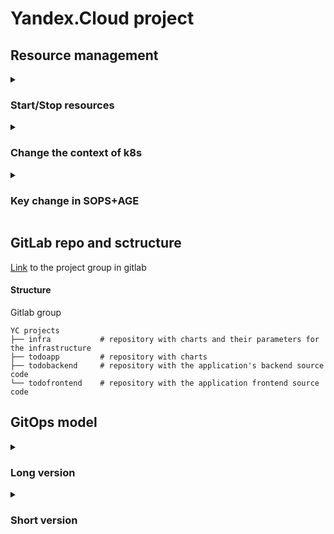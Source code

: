 # Yandex.Cloud project

## Resource management
<details>
  <summary><h3>Start/Stop resources</h3></summary>
  
#### To start resources
```
yc managed-kubernetes cluster start kube-infra
yc managed-kubernetes cluster start kube-prod
yc application-load-balancer load-balancer list 
yc managed-postgresql cluster start postgres-prod
# with the command above, you will get the id of the load balancers
# for each load balancer, run the following command
yc application-load-balancer load-balancer start %LOAD_BALANCERS_ID%
```
#### To stop resources
```
yc managed-kubernetes cluster stop kube-infra
yc managed-kubernetes cluster stop kube-prod
yc application-load-balancer load-balancer list 
# with the command above, you will get the id of the load balancers
# for each load balancer, run the following command
yc application-load-balancer load-balancer stop %LOAD_BALANCERS_ID%
yc managed-postgresql cluster stop postgres-prod
```
</details>
<details>
  <summary><h3>Change the context of k8s</h3></summary>

#### Examples of commands:
```
kubectl config get-contexts 
kubectl config set-contexts 
kubectl config use-context yc-kube-infra
```
</details>
<details>
  <summary><h3>Key change in SOPS+AGE</h3></summary>

#### Examples:
```
# for infra
export SOPS_AGE_KEY_FILE=$(pwd)/key_infra.txt
export SOPS_AGE_RECIPIENTS=%AGE_KEY%

# for todoapp
export SOPS_AGE_KEY_FILE=$(pwd)/key.txt
export SOPS_AGE_RECIPIENTS=%AGE_KEY%
```
</details>

## GitLab repo and sctructure
[Link](https://gitlab.com/yc-projects) to the project group in gitlab
#### Structure
Gitlab group
```
YC projects
├── infra           # repository with charts and their parameters for the infrastructure
├── todoapp         # repository with charts
├── todobackend     # repository with the application's backend source code
└── todofrontend    # repository with the application frontend source code
```

## GitOps model

<details>
  <summary><h3>Long version</h3></summary>

  #### Configuring the CLI profile for Yandex.Cloud
  ```
  yc init
  ```

  Let's create a security group that will be needed for both GitLab and Kubernetes.
  ```
  yc vpc security-group create --name yc-security-group --network-name default \
--rule 'direction=ingress,port=443,protocol=tcp,v4-cidrs=0.0.0.0/0' \
--rule 'direction=ingress,port=80,protocol=tcp,v4-cidrs=0.0.0.0/0' \
--rule 'direction=ingress,from-port=0,to-port=65535,protocol=any,predefined=self_security_group' \
--rule 'direction=ingress,from-port=0,to-port=65535,protocol=any,v4-cidrs=[10.96.0.0/16,10.112.0.0/16]' \
--rule 'direction=ingress,from-port=0,to-port=65535,protocol=tcp,v4-cidrs=[198.18.235.0/24,198.18.248.0/24]' \
--rule 'direction=egress,from-port=0,to-port=65535,protocol=any,v4-cidrs=0.0.0.0/0' \
--rule 'direction=ingress,protocol=icmp,v4-cidrs=[10.0.0.0/8,192.168.0.0/16,172.16.0.0/12]' 
  ```

  Save its ID in the environment variable  
  ```
  export SG_ID=$(yc vpc security-group get --name yc-security-group | head -1 | awk '{print $2}')
  ```

  GitLab is created from the web interface. Select the Managed Service for GitLab item. 
  As soon as the creation is completed, an email with access to GitLab will be sent to the email specified in the form. 
  Do not forget to turn off self-registration after the first login.

  #### Kubernetes Cluster
  To begin with, we will create a service account for the Kubernetes cluster
  ```
  # creating an account
  yc iam service-account create kube-infra
  ```
  ```
  # assign the editor role to the service account
  # the resources needed by the Kubernetes cluster will be created on his behalf
  yc resource-manager folder add-access-binding \
  --name=default \
  --service-account-name=kube-infra \
  --role=editor
  ```

  Creating a public zonal cluster in the ru-central1-b zone
  ```
  yc managed-kubernetes cluster create \
  --name=kube-infra \
  --public-ip \
  --network-name=default \
  --service-account-name=kube-infra \
  --node-service-account-name=kube-infra \
  --release-channel=rapid \
  --zone=ru-central1-b \
  --version 1.24
  --security-group-ids=${SG_ID} \
  --folder-name default
  ```

  Creating a working group from a single node
  ```
  yc managed-kubernetes node-group create \
 --name=group-1 \
 --cluster-name=kube-infra \
 --cores=2 \
 --memory=4G \
 --preemptible \
 --auto-scale=initial=1,min=1,max=2 \
 --network-interface=subnets=default-ru-central1-b,ipv4-address=nat,security-group-ids=${SG_ID} \
 --folder-name default \
 --metadata="ssh-keys=%USER_NAME%:%PUB_KEY%" # use your own
  ```

  Getting a cubconfig
  ```
  yc managed-kubernetes cluster get-credentials --name=kube-infra --external
  ```
  
  Check that there is access and the node has been created
  ```
  kubectl get nodes
  # Example of correct command output
  # NAME                        STATUS   ROLES    AGE   VERSION
  # cl1a9gl68r543b4673a6-ibef   Ready    <none>   1m    v1.21.5
  ```

  #### Yandex ALB Ingress Controller Deployment
  ALB Ingress Controller is served by special Ingress. They only support Service with the Node Port type and are configured using annotations. ingress.alb.yc.io/*
  The ALB controller will require a special service account, with which it will access the Yandex Cloud API and create the necessary resources for work.

  ```
  yc iam service-account create --name ingress-controller

  # The alb.editor role is needed to create load balancers
  yc resource-manager folder add-access-binding default \
  --service-account-name=ingress-controller \
  --role alb.editor

  # The vpc.publicAdmin role is needed to manage external addresses
  yc resource-manager folder add-access-binding default \
  --service-account-name=ingress-controller \
  --role vpc.publicAdmin

  # The certificate-manager.certificates.downloader role
  # needed to download certificates from Yandex Certificate Manager
  yc resource-manager folder add-access-binding default \
  --service-account-name=ingress-controller \
  --role certificate-manager.certificates.downloader

  # The compute role.viewer is needed to add nodes to the load balancer
  yc resource-manager folder add-access-binding default \
  --service-account-name=ingress-controller \
  --role compute.viewer
  ```

  To perform actions on behalf of the service account, we will need to create an authorization key
  ```
  yc iam key create --service-account-name ingress-controller --output sa-key.json
  ```

  After that, a file sa-key.jsonwill be created in the directory in which we executed this command — it will be required for further interaction.
  Don't forget to add the sa-key.json to a file .gitignore, since it contains sensitive data!
  ```
  echo sa-key.json >> .gitignore
  ```

  #### Install the ALB Ingress Controller in the cluster and the Helm batch manager.
  ```
  url -fsSL -o get_helm.sh https://raw.githubusercontent.com/helm/helm/main/scripts/get-helm-3
  chmod 700 get_helm.sh
  ./get_helm.sh
  helm completion bash | sudo tee /etc/bash_completion.d/helm
  ```

  Create a charts folder — inside it we will save all used Helm charts:
  ```
  mkdir charts
  ```

  Log in to Yandex helm registry
  ```
  export HELM_EXPERIMENTAL_OCI=1
  cat sa-key.json | helm registry login cr.yandex --username 'json_key' --password-stdin
  ```

  Download the Ingress Controller chart to the charts folder
  ```
  helm pull oci://cr.yandex/yc-marketplace/yandex-cloud/yc-alb-ingress/yc-alb-ingress-controller-chart \ 
  --version v0.1.17 \
  --untar \
  --untardir=charts
  ```

  The chart will be stored in the charts/yc-alb-ingress-controller-chart directory
  Installing the chart in the cluster
  ```
  export FOLDER_ID=$(yc config get folder-id)
  export CLUSTER_ID=$(yc managed-kubernetes cluster get kube-infra | head -n 1 | awk -F ': ' '{print $2}')

  helm install \
  --create-namespace \
  --namespace yc-alb-ingress \
  --set folderId=$FOLDER_ID \
  --set clusterId=$CLUSTER_ID \
  --set-file saKeySecretKey=sa-key.json \
  yc-alb-ingress-controller ./charts/yc-alb-ingress-controller-chart/
  ```

  Check that the resources have been created
  ```
  kubectl -n yc-alb-ingress get all
  ```
  
  Now let's start checking the Ingress Controller using the demo application
  #### Deploying the demo application
  Deployment and Service
  Describe Deployment and Service. Note that the service must be of the Node Port type.
  Saving the manifests to the file manifests/httpbin.yaml
  ```
  vim manifests/httpbin.yaml

  apiVersion: apps/v1
  kind: Deployment
  metadata:
    name: httpbin
    labels:
      app: httpbin
  spec:
    replicas: 1
    selector:
      matchLabels:
        app: httpbin
    template:
      metadata:
        labels:
          app: httpbin
      spec:
        containers:
          - name: httpbin
            image: kong/httpbin:latest
            ports:
              - name: http
                containerPort: 80
  ---
  apiVersion: v1
  kind: Service
  metadata:
    name: httpbin
  spec:
    type: NodePort
    selector:
      app: httpbin
    ports:
      - name: http
        port: 80
        targetPort: 80
        protocol: TCP
        nodePort: 30081
  ```

  Deploying the application in K8S
  ```
  # creating a namespace
  kubectl create namespace httpbin
  # apply manifests
  kubectl apply -n httpbin -f manifests/httpbin.yaml 
  ```

  #### Ingress
  Ingress will require a domain name to route requests within the cluster.
  To delegate the domain to the NS of the Yandex server inside the domain settings, change the NS records to ns1.yandexcloud.net, ns2.yandexcloud.net.
  In the domain settings, we will prescribe Yandex nameservers so that domain records can also be managed via Yandex Cloud:
  ns1.yandexcloud.net
  ns2.yandexcloud.net

  Create a public zone using the Yandex Cloud DNS service:
  ```
  yc dns zone create \
  --name yc-courses --zone <your domain with a dot at the end> \
  --public-visibility
  ```

  Creating a reserved IP address for the load balancer and storing its value in a variable:
  ```
  yc vpc address create --name=infra-alb \
  --labels reserved=true \
  --external-ipv4 zone=ru-central1-b

  export INFRA_ALB_ADDRESS=$(yc vpc address get infra-alb --format json | jq -r .external_ipv4_address.address)
  ```

  Create a wildcard A record that points to the IP of the load balancer:
  ```
  yc dns zone add-records --name yc-courses \
  --record "*.infra.$DOMAIN. 600 A $INFRA_ALB_ADDRESS"
  ```

  Now you can use any domains like <application>.infra.<domain>, and we will get to the load balancer we need for the cluster.
  Now we need to wait for the recording to appear. You can use the host or dig command to check:
  ```
  host test.infra.<domain>
  ```

  When the host command starts issuing the IP address of the load balancer, you can start deploying Ingress. Creating the manifests/ingress.yaml file:
  ```
  vim manifests/ingress.yaml
  apiVersion: networking.k8s.io/v1
  kind: Ingress
  metadata:
    name: httpbin
    annotations:
      ingress.alb.yc.io/subnets: <SUBNET_ID>
      ingress.alb.yc.io/external-ipv4-address: <LOAD_BALANCER_ID>
      ingress.alb.yc.io/group-name: infra-ingress
      ingress.alb.yc.io/security-groups: <SECURITY_GROUP_ID>
  spec:
    rules:
      - host: httpbin.infra.<domain>
        http:
          paths:
            - path: /
              pathType: Prefix
              backend:
                service:
                  name: httpbin
                  port:
                    number: 80  
  ```

  Pay attention to the annotations:
  ingress.alb.yc.io/group-name : infra-alb is responsible for the load balancer, ingresses with the same group will be served by the same load balancer
  ingress.alb.yc.io/subnets : <subnet_id> – the network that the load balancer will work with
  The <subnet_id> parameter can be obtained using the command:
  ```
  export SUBNET_ID=$(yc vpc subnet get default-ru-central1-b | head -1 | awk -F ': ' '{print $2}')
  echo $SUBNET_ID
  ```
  Insert the received ID into the manifest and publish the demo application:
  ```
  # applying the manifest
  kubectl -n httpbin apply -f manifests/ingress.yaml  
  ```

  The load balancer is created within 3-5 minutes. You can check with the command:
  ```
  yc application-load-balancer load-balancer list
  ```

  When the load balancer switches to the active status, open the page
  ```
  httpbin.infra.<domain>
  ```

  #### Connecting certificates
  There is a Yandex Certificate Manager service for this.
  Create a certificate for the domain name that was previously used for the httpbin application:
  ```
  yc certificate-manager certificate request \
  --name kube-infra \
  --domains "*.infra.<domain>" \
  --challenge dns 
  ```

  To automatically verify domain ownership, we will need to create a special CNAME record leading to the certificate-manager:
  ```
  yc dns zone add-records --name yc-courses --record \
  "_acme-challenge.infra.<DOMAIN>. 600 CNAME <CERT_ID>.cm.yandexcloud.net." 
  ```

  Waiting for the certificate to switch to the ISSUED status. The certificate can be issued for a long time ⏳
  
  Adding a TLS certificate to Ingress:
  ```
  vim manifests/ingress.yaml

  apiVersion: networking.k8s.io/v1
  kind: Ingress
  metadata:
    name: httpbin
    annotations:
      ingress.alb.yc.io/subnets: <SUBNET_ID>
      ingress.alb.yc.io/external-ipv4-address: <LOAD_BALANCER_IP>
      ingress.alb.yc.io/group-name: infra-ingress
      ingress.alb.yc.io/security-groups: <SECURITY_GROUP_ID>
  spec:
    tls:
      - hosts:
          - "httpbin.infra.<domain>"
        secretName: yc-certmgr-cert-id-<CERT_ID>
    rules:
      - host: httpbin.infra.<domain>
        http:
          paths:
            - path: /
              pathType: Prefix
              backend:
                service:
                  name: httpbin
                  port:
                    number: 80 
  ```

  Apply manifest:
  ```
  kubectl -n httpbin apply -f manifests/ingress.yaml
  # and check
  yc application-load-balancer load-balancer list
  ```

  Check that everything works. Open the link `https://httpbin.infra.<domain>`
  
  We will not use the httpbin demo application anymore. Then expand it by other means. 
  The certificate will still be required, and we will create deployment, servisand ingress again, so delete:
  ```
  kubectl delete -n httpbin -f manifests/ingress.yaml
  kubectl delete -n httpbin -f manifests/httpbin.yaml
  kubectl delete ns httpbin
  ```

  #### Deploying Gitlab Runner
  Creating a group of yc-courses projects in a managed GitLab and an empty infra project.\
  In the project, open Settings → CI/CD → Runners\
  In the tab on the left, copy the URL and token.\
  Download the GitLab Runner chart and install:
  ```
  export HELM_EXPERIMENTAL_OCI=1 && \
  helm pull oci://cr.yandex/yc-marketplace/yandex-cloud/gitlab-org/gitlab-runner/chart/gitlab-runner \
  --version 0.49.1-8 \
  --untar \
  --untardir=charts

  helm install gitlab-runner charts/gitlab-runner \
  --set gitlabUrl=<URL> \
  --set runnerRegistrationToken=<token> \
  --set rbac.create=true \
  --namespace gitlab \
  --create-namespace 
  ```

  After deploying Runner, we can refresh the page and see Runner in the list.\
  Create a file in the repository .gitlab-ci.yml with the following contents:
  ```
  stages:
  - echo
  
  echo job:
    stage: echo
    script:
      - echo "Hello world!"
  ```

  We accept the changes and send a push. Our first pipeline will appear in the CI/CD section of the repository.\
  Go inside the pipeline.\
  Click on the job.\
  We see our printed message.

  #### ArgoCD
  As the name suggests, the GitOps approach will require a repository.\
  For the repository, we define the following structure:
  ```
  infra
  - charts/
  - - here we will add charts
  - values/
  - - here we will add files with values for charts
  - .gitignore – ignored Git files
  ```
  Deploying ArgoCD in a cluster
  First of all, we will install ArgoCD inside the created cluster.
  To do this, download the chart locally:
  ```
  export HELM_EXPERIMENTAL_OCI=1 && \
  helm pull oci://cr.yandex/yc-marketplace/yandex-cloud/argo/chart/argo-cd \
  --version=4.5.3-1 \
  --untar \
  --untardir=charts
  ```

  Creating a separate values/argocd.yaml file. We will configure our ArgoCD in it. We will fill it with the contents later.
  ```
  mkdir values
  touch argocd.yaml
  ```
  Install the chart:
  ```
  helm install -n argocd \
    --create-namespace \
    argocd charts/argo-cd
  ```

  After that, ArgoCD will deploy inside the cluster.\
  To access the ArgoCD web interface, you need to perform a portforward to the desired service:
  ```
  kubectl port-forward svc/argocd-server -n argocd 8080:443 
  ```
  Next, open the address `http://localhost:8080` in your browser.\
  The user name is admin. The password can be obtained from the Secret created by ArgoCD during deployment:
  ``` 
  kubectl -n argocd get secret argocd-initial-admin-secret -o jsonpath="{.data.password}" | base64 -d; echo
  ```

  #### Linking ArgoCD with GitLab
  Setting up GitLab\
  The infra repository will store all the infrastructure components that you deploy via ArgoCD.\
  ArgoCD itself will need read access to this repository, so you need to create a token with access to the repository for argo-cd.\ 
  You need to grant the read_repository right and the Developer role.
  ```
  Gitlab
  	project Infra
  		Settings->Access Tokens
  Create token for Argo-CD
  Token name 		agro-cd
  Role:			Developer
  Scopes:			read_repositor
  ```

  Setting up ArgoCD\
  Add to the previously created file values/argocd.yaml the following content:
  ```
  vim values/argocd.yaml

  configs:
    repositories:
      infra:
        password: <AccessToken>
        project: default
        type: git
        url: https://<GitlabHost>/yc-courses/infra.git
        username: gitlab-ci-token
  ```
  AccessToken — token received in GitLab.\
  GitlabHost — the address of your GitLab instance.

  After that, we will apply the chart again:
  ```
  helm -n argocd upgrade --install \
      argocd \
      charts/argo-cd \
      -f values/argocd.yaml
  ```

  A new Secret named argocd-repo-infra should appear in the argocd namespace:
  ```
  kubectl -n argocd get secret argocd-repo-infra
  #NAME                TYPE     DATA   AGE
  #argocd-repo-infra   Opaque   5      15h
  ```
  You can verify this in the UI at `https://localhost:8080/settings/repos`.

  #### Secret Management
  To hide passwords from the Git repository, we will connect the Helm Secrets tool.
  It allows you to encrypt sensitive information using various methods and decrypt it when applied.
  Installing helm-secrets via the helm plugin:
  ```
  helm plugin install https://github.com/jkroepke/helm-secrets --version v3.15.0
  ```
  Installing dependencies:\
  Sops is a utility that can encrypt and decrypt configuration files\
  Age is an encryption utility that Sops already uses to work with configuration files\
  Now we will prepare the key with which the values files will be encrypted:
  ```
  age-keygen -o key.txt
  ```
  Be sure to add key.txt in .gitignore so that it doesn't end up in Git 
  `add key.txt and *.dec in .gitignore`\
  Specify the path to the encryption key for Sops:
  ```
  export SOPS_AGE_KEY_FILE=$(pwd)/key.txt
  export SOPS_AGE_RECIPIENTS=<the public key that the above command printed out>
  ```
  $(pwd) is specified here specifically. Use an absolute path, so encryption and decryption will work correctly.\
  Encrypt the values/argocd file.yaml:
  ```
  helm secrets enc values/argocd.yaml
  ```
  Now we can safely send the commit to GitLab.\
  To update the application, we will use the helm secrets command instead of helm.\
  For example, installing the ArgoCD chart:
  ```
  helm secrets -n argocd upgrade --install \
      argocd \
      charts/argo-cd \
      -f values/argocd.yaml
  ```
  Be sure to commit all changes and send them to GitLab so that the ArgoCD application can download the chart from the repository.

  #### Connecting Helm Secrets to ArgoCD
  Now we need to teach ArgoCD how to work with encrypted values files.\
  Inside the argocd container, install helm secrets.\ 
  Creating a Secret inside the cluster with the key key.txt , which was created earlier.\
  We throw the Secret inside the argocd container.\
  Creating a Secret:
  ```
  kubectl -n argocd create secret generic \
  helm-secrets-private-keys --from-file=key.txt
  ```

  Edit values/argocd.yaml.\
  To do this, use the helm secrets dec values/argocd.yaml command and create a decoded version .dec and making changes to it:
  ```
  helm secrets dec values/argocd.yaml
  vim values/argocd.yaml.dec
  
  configs:
    repositories:
      infra:
        password: <AccessToken>
        project: default
        type: git
        url: https://<GitlabHost>/yc-courses/infra.git
        username: gitlab-ci-token
  server:
      config:
          # Teaching helm to interact with schemas of values files
          # we are specifically interested in secrets
          helm.valuesFileSchemes: secrets+gpg-import, secrets+gpg-import-kubernetes, secrets+age-import, secrets+age-import-kubernetes, secrets, https
  
  # Copying the configuration from the documentation
  repoServer:
      env:
          - name: HELM_PLUGINS
            value: /custom-tools/helm-plugins/
          - name: HELM_SECRETS_HELM_PATH
            value: /usr/local/bin/helm
          - name: HELM_SECRETS_SOPS_PATH
            value: /custom-tools/sops
          - name: HELM_SECRETS_KUBECTL_PATH
            value: /custom-tools/kubectl
          - name: HELM_SECRETS_CURL_PATH
            value: /custom-tools/curl
          - name: HELM_SECRETS_VALUES_ALLOW_SYMLINKS
            value: "false"
          - name: HELM_SECRETS_VALUES_ALLOW_ABSOLUTE_PATH
            value: "false"
          - name: HELM_SECRETS_VALUES_ALLOW_PATH_TRAVERSAL
            value: "true"
      volumes:
          - name: custom-tools
            emptyDir: {}
          # Creating a volume from Secret with a key key.txt
          - name: helm-secrets-private-keys
            secret:
              secretName: helm-secrets-private-keys
      volumeMounts:
          - mountPath: /custom-tools
            name: custom-tools
          # Mounting volume with Secret with key key.txt
          - mountPath: /helm-secrets-private-keys/
            name: helm-secrets-private-keys
      initContainers:
          - name: download-tools
            image: alpine:latest
            command:
              - sh
              - -ec
            env:
              - name: HELM_SECRETS_VERSION
                value: 3.15.0
              - name: SOPS_VERSION
                value: 3.7.3
              - name: KUBECTL_VERSION
                value: 1.24.0
            args:
              - |
                mkdir -p /custom-tools/helm-plugins
                wget -qO- https://github.com/jkroepke/helm-secrets/releases/download/v${HELM_SECRETS_VERSION}/helm-secrets.tar.gz | tar -C /custom-tools/helm-plugins -xzf-;
  
                wget -qO /custom-tools/sops https://github.com/mozilla/sops/releases/download/v${SOPS_VERSION}/sops-v${SOPS_VERSION}.linux
                wget -qO /custom-tools/kubectl https://dl.k8s.io/release/v${KUBECTL_VERSION}/bin/linux/amd64/kubectl
                wget -qO /custom-tools/curl https://github.com/moparisthebest/static-curl/releases/latest/download/curl-amd64 \
  
                chmod +x /custom-tools/*
            volumeMounts:
              - mountPath: /custom-tools
                name: custom-tools 
  ```
  Do not forget to encrypt our file back:  
  ```
  helm secrets enc values/argocd.yaml
  helm secrets clean . # delete the .dec (unencrypted) version of the file
  ```
  To protect yourself from commits with unencrypted values, you can add the string *.dec to .gitignore. 

  Applying a chart with updated values:
  ```
  helm secrets -n argocd upgrade --install \
    argocd \
    charts/argo-cd \
    -f values/argocd.yaml
  ```

  Let's make sure everything works:
  ```
  kubectl -n argocd get all
  ```
  Let's check that ArgoCD is still opening.

  #### App of apps
  We can create applications in ArgoCD by adding new Application manifests. In order not to do it manually and adhere to the IaC approach, we will resort to using the App of Apps pattern. 
  Its essence is to create an application that creates other applications. First we need to create a Helm chart, in which we will describe the rest of the applications.\
  Create a directory for the chart and create a file inside this directory Chart.yaml with the following contents:
  ```
  mkdir charts/apps
  vim charts/apps/Chart.yaml

  apiVersion: v2
  name: applications
  description: Applications
  version: 0.1.0
  appVersion: "1.0"
  ```
  Next, create the file "values.yaml" with empty values:
  ```
  vim charts/apps/values.yaml
  
  spec:
    source:
      repoURL:
      targetRevision:
    destination:
      server:
  ```

  We have described the parameters that will be used inside the chart.\
  Creating the templates directory, where we will describe all applications:
  ```
  mkdir charts/apps/templates
  ```
  Let's describe the parameters for the chart in the values/apps.yaml file:
  ```
  spec:
    source:
      repoURL: https://<GitlabHost>/yc-courses/infra.git
      targetRevision: HEAD
    destination:
      server: https://kubernetes.default.svc
  ```
  Now let's create the Application itself. To do this, go to the file values/argocd.yaml let's add the application specification.
  But before that its values/argocd.yaml needs to be decoded:
  ```
  helm secrets dec values/argocd.yaml
  vim values/argocd.yaml.dec
  
  configs:
    repositories:
      infra:
        password: <AccessToken>
        project: default
        type: git
        url: https://<GitlabHost>/yc-courses/infra.git
        username: gitlab-ci-token
  
  server:
    config:
          helm.valuesFileSchemes: secrets+gpg-import, secrets+gpg-import-kubernetes, secrets+age-import, secrets+age-import-kubernetes, secrets, https
    additionalApplications:
      - name: apps
        namespace: argocd
        project: default
        source:
          # Specifying the path to values, note that it is relative
          helm:
            valueFiles:
              - ../../values/apps.yaml
          # The path to the chart
          path: charts/apps
          # Repository
          repoURL: https://<GitlabHost>/yc-courses/infra.git
        destination:
          # Install all applications in the same argocd namespace
          namespace: argocd
          server: https://kubernetes.default.svc
        syncPolicy:
          automated: { }
  
  repoServer:
      env:
          - name: HELM_PLUGINS
            value: /custom-tools/helm-plugins/
          # In case wrapper scripts are used, HELM_SECRETS_HELM_PATH needs to be the path of the real helm binary
          - name: HELM_SECRETS_HELM_PATH
            value: /usr/local/bin/helm
          - name: HELM_SECRETS_SOPS_PATH
            value: /custom-tools/sops
          - name: HELM_SECRETS_KUBECTL_PATH
            value: /custom-tools/kubectl
          - name: HELM_SECRETS_CURL_PATH
            value: /custom-tools/curl
          # https://github.com/jkroepke/helm-secrets/wiki/Security-in-shared-environments
          - name: HELM_SECRETS_VALUES_ALLOW_SYMLINKS
            value: "false"
          - name: HELM_SECRETS_VALUES_ALLOW_ABSOLUTE_PATH
            value: "false"
          - name: HELM_SECRETS_VALUES_ALLOW_PATH_TRAVERSAL
            value: "true"
      volumes:
          - name: custom-tools
            emptyDir: {}
          - name: helm-secrets-private-keys
            secret:
              secretName: helm-secrets-private-keys
      volumeMounts:
          - mountPath: /custom-tools
            name: custom-tools
          - mountPath: /helm-secrets-private-keys/
            name: helm-secrets-private-keys
      initContainers:
          - name: download-tools
            image: alpine:latest
            command:
              - sh
              - -ec
            env:
              - name: HELM_SECRETS_VERSION
                value: 3.15.0
              - name: SOPS_VERSION
                value: 3.7.3
              - name: KUBECTL_VERSION
                value: 1.24.0
            args:
              - |
                mkdir -p /custom-tools/helm-plugins
                wget -qO- https://github.com/jkroepke/helm-secrets/releases/download/v${HELM_SECRETS_VERSION}/helm-secrets.tar.gz | tar -C /custom-tools/helm-plugins -xzf-;
  
                wget -qO /custom-tools/sops https://github.com/mozilla/sops/releases/download/v${SOPS_VERSION}/sops-v${SOPS_VERSION}.linux
                wget -qO /custom-tools/kubectl https://dl.k8s.io/release/v${KUBECTL_VERSION}/bin/linux/amd64/kubectl
                wget -qO /custom-tools/curl https://github.com/moparisthebest/static-curl/releases/latest/download/curl-amd64 \
  
                chmod +x /custom-tools/*
            volumeMounts:
              - mountPath: /custom-tools
                name: custom-tools
  ```

  Do not forget to encrypt values/argocd.yaml
  ```
  helm secrets enc values/argocd.yaml
  helm secrets clean .
  ```
  Applying the chart again:
  ```
  helm secrets -n argocd upgrade --install \
      argocd \
      charts/argo-cd \
      -f values/argocd.yaml 
  ```
  Check in the ArgoCD interface that the application was created and moved to the synced status.

  Now the following actions are required for any new application:\
  -Add the application chart to the charts folder\
  -Add Namespace and Application to templates of the apps chart\
  -Add values file for deployment


  #### Deploying the ALB Ingress Controller via ArgoCD
  For the fastest possible setup, I recommend deleting the previous installation of Ingress Controller.\
  To do this, first delete all Ingress:
  ```
  kubectl delete ingresses --all --all-namespaces 
  ```
  The command will be executed for a long time, since the ALB load balancer, which was previously created by the Ingress controller itself, will be deleted. 
  Be sure to wait for this command to be executed before running the following.\
  Then we will delete the namespace with the controller:
  ```
  kubectl delete namespace yc-alb-ingress 
  ```

  Synchronize the current repository structure.
  ```
  infra/
  - charts/
  - - apps/
  - - - templates/
  - - - Chart.yaml
  - - - values.yaml
  - - argo-cd/
  - - - argocd chart's files
  - values/
  - - argo-cd.yaml
  - - apps.yaml
  - .gitignore 
  ```

  Let's transfer the Ingress Controller chart that we downloaded to the infra repository or just download it again:
  ```
  helm pull oci://cr.yandex/yc-marketplace/yandex-cloud/yc-alb-ingress/yc-alb-ingress-controller-chart \
  --version v0.1.17 \
  --untar \
  --untardir=charts
  ```

  Create a file values/alb.yaml with the values:
  ```
  vim values/alb.yaml
  
  folderId: <Folder_ID>
  clusterId: <Cluster_ID>
  saKeySecretKey: |
    here we insert the contents of the sa-key.json file
  ```

  Encrypt the file:
  ```
  helm secrets enc values/alb.yaml
  ```

  Now let's add an application with Ingress to our chart with all applications.\
  To do this, create a file charts/apps/templates/alb.yaml:
  ```
  vim charts/apps/templates/alb.yaml
  
  # Создаем неймспейс для контроллера
  apiVersion: v1
  kind: Namespace
  metadata:
    name: yc-alb-ingress
    annotations:
      # Using this parameter, we specify the order of creation
      argocd.argoproj.io/sync-wave: "-1" 
  ---
  apiVersion: argoproj.io/v1alpha1
  kind: Application
  metadata:
    name: yc-alb-ingress
    # Pay attention to the namespace – it should be argocd
    namespace: argocd
  spec:
    destination:
      # And here is the namespace, where the chart itself will be installed
      namespace: yc-alb-ingress
      server: {{ .Values.spec.destination.server }}
    project: default
    source:
      # Specifying the path to the chart
      path: charts/yc-alb-ingress-controller-chart
      repoURL: {{ .Values.spec.source.repoURL }}
      targetRevision: {{ .Values.spec.source.targetRevision }}
      # Note that we specify the path to the encrypted values in the new format
      # secrets+age-import://<key-volume-mount>/<key-name>.txt?<relative/path/to/the/encrypted/secrets.yaml>
      helm:
        valueFiles:
          - secrets+age-import:///helm-secrets-private-keys/key.txt?../../values/alb.yaml
    syncPolicy:
      automated: {}
  ```

  Now commit and send to GitLab
  ```
  git add .
  git commit -m "" # your own comment
  git push
  ```

  Enjoying automatic deployment from the Git repository.\
  Open the web interface and wait for automatic synchronization.\
  Synchronization can take time – argocd polls repositories every three minutes.\
  We can go inside the yc-alb-ingress application and see all the deployed components.\
  That's all! Ingress Controller is deployed in a few minutes.

  #### GitLab Runner
  Adding the chart to the repository
  ```
  helm repo add gitlab https://charts.gitlab.io
  helm pull gitlab/gitlab-runner --untar --untardir=charts --version=0.41.0
  ```

  Adding values/gitlab-runner.yaml:
  ```
  vim values/gitlab-runner.yaml

  gitlabUrl: <URL Gitlab>
  runnerRegistrationToken: <Registration_Token>
  rbac:
    create: true
  ```
  Encrypting the file:
  ```
  helm secrets enc values/gitlab-runner.yaml 
  ```

  Adding an application, creating a file charts/apps/templates/gitlab-runner.yaml:
  ```
  vim charts/apps/templates/gitlab-runner.yaml

  # Creating a namespace for gitlab-runner
  apiVersion: v1
  kind: Namespace
  metadata:
    name: gitlab-runner
    annotations:
      # Using this parameter, we specify the order of creation
      argocd.argoproj.io/sync-wave: "-1"
  ---
  apiVersion: argoproj.io/v1alpha1
  kind: Application
  metadata:
    name: gitlab-runner
    # Pay attention to the namespace – it should be argocd
    namespace: argocd
  spec:
    destination:
      # And here is the namespace, where the chart itself will be installed
      namespace: gitlab-runner
      server: {{ .Values.spec.destination.server }}
    project: default
    source:
      # Specifying the path to the chart
      path: charts/gitlab-runner
      repoURL: {{ .Values.spec.source.repoURL }}
      targetRevision: {{ .Values.spec.source.targetRevision }}
      # Specify the path to the file
      helm:
        valueFiles:
          - secrets+age-import:///helm-secrets-private-keys/key.txt?../../values/gitlab-runner.yaml
    syncPolicy:
      automated: {}
  ```

  Commit, send it to GitLab and wait for the apps application to sync and start creating a gitlab-runner application:
  ```
  helm secrets clean .
  git add .
  git commit -m "update alb"
  git push
  ```

  We go inside the application and make sure that all components are deployed.\ 
  Check that runner has appeared in GitLab.\
  Restarting the echo task.

  #### Httpbin
  The easiest way would be to create a Helm chart without parameters and from a single file.\
  Create a file charts/httpbin/templates/all.yaml, into which we copy the manifests, and make subnetId and certificateID parameters:
  ```
  mkdir charts/httpbin
  mkdir charts/httpbin/templates
  vim charts/httpbin/templates/all.yaml
  
  apiVersion: apps/v1
  kind: Deployment
  metadata:
    name: httpbin
    labels:
      app: httpbin
  spec:
    replicas: 1
    selector:
      matchLabels:
        app: httpbin
    template:
      metadata:
        labels:
          app: httpbin
      spec:
        containers:
          - name: httpbin
            image: kong/httpbin:latest
            ports:
              - name: http
                containerPort: 80
  ---
  apiVersion: v1
  kind: Service
  metadata:
    name: httpbin
  spec:
    type: NodePort
    selector:
      app: httpbin
    ports:
      - name: http
        port: 80
        targetPort: 80
        protocol: TCP
        nodePort: 30081
  ---
  apiVersion: networking.k8s.io/v1
  kind: Ingress
  metadata:
    name: httpbin
    annotations:
      ingress.alb.yc.io/subnets: {{ .Values.subnetId }}
      ingress.alb.yc.io/external-ipv4-address: <IP_ADDR>
      ingress.alb.yc.io/group-name: infra-ingress
      ingress.alb.yc.io/security-groups: <ID_OF_THE_SG_yc-secure-group>
  spec:
    tls:
      - hosts:
          - "httpbin.infra.<domain>"
        secretName: yc-certmgr-cert-id-{{ .Values.certificateId }}
    rules:
      - host: httpbin.infra.<domain>
        http:
          paths:
            - path: /
              pathType: Prefix
              backend:
                service:
                  name: httpbin
                  port:
                    number: 80
  ```
  Create a file charts/httpbin/Chart.yaml:
  ```
  vim charts/httpbin/Chart.yaml

  apiVersion: v2
  name: httpbin
  description: httpbin
  version: 0.1.0
  appVersion: "1.0"
  ```
  Create a file charts/httpbin/values.yaml:
  ```
  vim charts/httpbin/values.yaml

  subnetId:
  certificateId:
  ```
  Now write the chart values to the values/httpbin.yaml:
  ```
  vim values/httpbin.yaml

  subnetId: <SUBNET_ID>
  certificateId: <CERT_ID>
  ```
  Encrypt the file:
  ```
  helm secrets enc values/httpbin.yaml
  ```
  Adding a new application, creating a file charts/apps/templates/httpbin.yaml:
  ```
  vim charts/apps/templates/httpbin.yaml

  apiVersion: v1
  kind: Namespace
  metadata:
    name: httpbin
    annotations:
      argocd.argoproj.io/sync-wave: "-1"
  ---
  apiVersion: argoproj.io/v1alpha1
  kind: Application
  metadata:
    name: httpbin
    namespace: argocd
  spec:
    destination:
      namespace: httpbin
      server: {{ .Values.spec.destination.server }}
    project: default
    source:
      path: charts/httpbin
      repoURL: {{ .Values.spec.source.repoURL }}
      targetRevision: {{ .Values.spec.source.targetRevision }}
      helm:
        valueFiles:
          - secrets+age-import:///helm-secrets-private-keys/key.txt?../../values/httpbin.yaml
    syncPolicy:
      automated: {} 
  ```
  Commit and send to GitLab:
  ```
  git add .
  git commit -m "create httpbin"
  git push
  ```
  Opening ArgoCD
  Opening the application

  #### Ingress for ArgoCD
  Editing values/argocd.yaml:
  ```
  vim values/argocd.yaml

  server:
    # ... previous values
    
    # Changing the service type to NodePort
    service:
        nodePortHttp: 30082
        type: NodePort
    # Turn on ingress, prescribe the host, subnet, address and group
    ingress:
        annotations:
            ingress.alb.yc.io/subnets: <subnetId>
            ingress.alb.yc.io/external-ipv4-address: <IP_ADDR>
            ingress.alb.yc.io/group-name: infra-ingress
            ingress.alb.yc.io/security-groups: <ID_SG_yc-secure-group>
            # communication between the load balancer and argocd is also via https
            ingress.alb.yc.io/transport-security: tls
        enabled: true
        # specify that https is used
        https: true
        tls:
            - hosts:
                - argocd.infra.<domain>
              secretName: yc-certmgr-cert-id-<CERT_ID>
        hosts:
            - argocd.infra.<domain> 
  ```
  Applying the chart:
  ```
  helm secrets -n argocd upgrade --install \
      argocd \
      charts/argo-cd \
      -f values/argocd.yaml
  ```
  Check that ArgoCD has started opening via the link `https://argocd.infra.<domain>`.

  #### Deploying Crossplane with Yandex Cloud support
  Download Helm chart Crossplane:
  ```
  export HELM_EXPERIMENTAL_OCI=1
  helm pull oci://cr.yandex/yc-marketplace/crossplane/crossplane/crossplane --untar --untardir=charts --version=1.6.3-5
  ```
  Create a service account for a cosplay and give him the admin role so that he can create any infrastructure entities inside Yandex Cloud:
  ```
  yc iam service-account create --name crossplane
  yc resource-manager folder add-access-binding \
    --name=default \
    --service-account-name=crossplane \
    --role=admin
  ```
  Creating an authorization key for the service account. It needs to be thrown into values for the crossplane chart:
  ```
  yc iam key create --service-account-name crossplane --output sa-key.json
  ```
  Creating a file values/crossplane.yaml:
  ```
  vim values/crossplane.yaml

  providerJetYC:
      creds: |
          <contents of the sa-key.json file>
  provider:
    packages:
      - cr.yandex/crp0kch415f0lke009ft/crossplane/provider-jet-yc:v0.1.37 
  ```
  Encrypt values/crossplane.yaml:
  ```
  helm secrets enc values/crossplane.yaml
  ```

  Now add the Application for Crossplane and, similarly to the applications from the previous lesson, create the charts/apps/templates/crossplane.yaml file:
  ```
  vim charts/apps/templates/crossplane.yaml
  
  apiVersion: v1
  kind: Namespace
  metadata:
    name: crossplane
    annotations:
      argocd.argoproj.io/sync-wave: "-1"
  ---
  apiVersion: argoproj.io/v1alpha1
  kind: Application
  metadata:
    name: crossplane
    namespace: argocd
  spec:
    destination:
      namespace: crossplane
      server: {{ .Values.spec.destination.server }}
    project: default
    source:
      # path to the chart
      path: charts/crossplane
      repoURL: {{ .Values.spec.source.repoURL }}
      targetRevision: {{ .Values.spec.source.targetRevision }}
      helm:
        # put the path to the values file
        valueFiles:
          - secrets+age-import:///helm-secrets-private-keys/key.txt?../../values/crossplane.yaml
    syncPolicy:
      automated: {}

  # at this stage, I had to add the next block, since the crossplane was not created

  ```

  Commit and send to GitLab.\
  Check that a new application has appeared in ArgoCD.

  Pay attention to the Crossplane — OutOfSync status. If we go inside, we will see that the role of the crossplane cluster is in the Out Of Sync state.

  The fact is that for Crossplane, the Yandex provider automatically adds rules by which the crossplane role is allowed to work with new types of resources that the Yandex provider has created.
  Just for such cases, ArgoCD has the ability to ignore the difference between the desired and real fields. We will use it.\
  To do this, we will add the following to our application manifest:
  ```
  vim charts/apps/templates/crossplane.yaml

  # add the next block after "syncPolicy"
    ignoreDifferences:
      - kind: ClusterRole # in which entities to ignore
        group: rbac.authorization.k8s.io # from which group of entities
        name: crossplane # name of a specific entity
        jsonPointers:
          - /rules # the path to the ignored field
  ```
  Commit and send to GitLab.\
  After that, we launch the update for apps and crossplane.\
  Now the status of the Crossplane application has changed to Synced.

  Importing already created resources into the Crossplane.\
  We need to create an application for the infrastructure in which we will save the manifests and apply them via ArgoCD.\
  To do this, we create a new chart for the general infrastructure and call it infra-yc:
  ```
  mkdir charts/infra-yc
  ```
  Creating a file charts/infra-yc/Chart.yaml:
  ```
  vim charts/infra-yc/Chart.yaml
  
  apiVersion: v2
  name: infra-yc
  description: infra-yc
  version: 0.1.0
  appVersion: "1.0"
  ```
  Creating the file charts/infra-yc/values.yaml. We leave it empty, since we have nothing to parameterize in the chart yet.
  ```
  touch charts/infra-yc/values.yaml
  ```
  Create a directory "charts/infra-yc/templates", and in it "import.yaml".
  To import the created entity into Crossplane, we will put a special annotation "crossplane.io/external-name ". 
  It points to the ID of the desired resource.
  ```
  mkdir charts/infra-yc/templates
  vim charts/infra-yc/templates/import.yaml
  
  # First of all, we import the catalog
  apiVersion: resourcemanager.yandex-cloud.jet.crossplane.io/v1alpha1
  kind: Folder
  metadata:
    name: default
    annotations:
      crossplane.io/external-name: "<FOLDER_ID from yc config list>"
  spec:
    # this parameter is for security
    # to avoid deleting a directory when deleting a resource from kubernetes
    deletionPolicy: Orphan
    forProvider:
      # default – the default directory name
      # if your directory is called differently, specify this other name
      name: default
  ---
  # The next step is to import the network
  kind: Network
  apiVersion: vpc.yandex-cloud.jet.crossplane.io/v1alpha1
  metadata:
    name: default
    annotations:
      crossplane.io/external-name: "<NETWORK_ID from yc vpc network list>"
  spec:
    deletionPolicy: Orphan
    forProvider:
      name: default
      # please note that the directory id does not need to be specified anymore
      # it is enough to use a reference to another crossplane entity
      folderIdRef:
        name: default
  ---
  # Importing the subnet default-ru-central1-b
  kind: Subnet
  apiVersion: vpc.yandex-cloud.jet.crossplane.io/v1alpha1
  metadata:
    name: default-ru-central1-b
    annotations:
      crossplane.io/external-name: "<SUBNET_ID from yc vpc subnet get default-ru-central1-b>"
  spec:
    forProvider:
      networkIdRef:
        name: default
      folderIdRef:
        name: default
      v4CidrBlocks:
        - 10.129.0.0/24  # take from command yc vpc subnet get default-ru-central1-b
  ```

  To add our chart to ArgoCD, create a file charts/apps/templates/infra-yc.yaml with a description of the application:
  ```
  vim charts/apps/templates/infra-yc.yaml

  # Creating a namespace for the infrastructure
  apiVersion: v1
  kind: Namespace
  metadata:
    name: infrastructure
    annotations:
      argocd.argoproj.io/sync-wave: "-1"
  ---
  apiVersion: argoproj.io/v1alpha1
  kind: Application
  metadata:
    name: infra-yc
    namespace: argocd
  spec:
    destination:
      # namespace, where the chart itself will be installed
      namespace: infrastructure
      server: {{ .Values.spec.destination.server }}
    project: default
    source:
      path: charts/infra-yc
      repoURL: {{ .Values.spec.source.repoURL }}
      targetRevision: {{ .Values.spec.source.targetRevision }}
    syncPolicy:
      automated: {}
  ```
  Commit and send to GitLab.
  ```
  git add .
  git commit -m "create infra-yc"
  git push
  ```
  When the app appears in ArgoCD, wait for the Healthy and Synced statuses.

  #### Creating a new security group via Crossplane
  Create a new file charts/infra-yc/templates/security-groups.yaml
  ```
  vim charts/infra-yc/templates/security-groups.yaml
  
  kind: SecurityGroup
  apiVersion: vpc.yandex-cloud.jet.crossplane.io/v1alpha1
  metadata:
    name: prod-security-group
  spec:
    forProvider:
      name: prod
      folderIdRef:
        name: default
      networkIdRef:
        name: default
      ingress:
        - description: rule-https
          protocol: tcp
          port: 443
          v4CidrBlocks:
            - 0.0.0.0/0
        - description: rule-internal-traffic
          protocol: any
          fromPort: 0
          toPort: 65535
          predefinedTarget: self_security_group
        - description: rule-internal-k8s-pods-services
          protocol: any
          fromPort: 0
          toPort: 65535
          v4CidrBlocks:
            - 10.97.0.0/16  # new range for future cluster pod addresses
            - 10.113.0.0/16  # new range for future cluster service addresses
        - description: rule-yc-balancing
          protocol: tcp
          fromPort: 0
          toPort: 65535
          v4CidrBlocks:
            - 198.18.235.0/24
            - 198.18.248.0/24
        - description: rule-icmp-internal
          protocol: icmp
          v4CidrBlocks:
            - 10.0.0.0/8
            - 192.168.0.0/16
            - 172.16.0.0/12
      egress:
        - description: rule-egress-all
          protocol: any
          fromPort: 0
          toPort: 65535
          v4CidrBlocks:
            - 0.0.0.0/0
  ```

  Commit and send to GitLab
  ```
  git add .
  git commit -m "create security group"
  git push
  ```
  Synchronizing the apps application in the argocd interface.\
  Check that the Security Group has moved to the Synced and Healthy statuses.\
  Check that everything was created correctly through the yc command:
  ```
  yc vpc security-group get prod 
  ```

  #### Creating a new cluster for applications
  To create a new cluster, we will need:\
  ServiceAccount with the editor role — so that the cluster can manage nodes\
  Cluster — the cluster itself\
  NodeGroup — node working group\
  We will immediately prepare a chart with a typical cluster installation. To do this, create the charts/k8s-cluster folder:
  ```
  mkdir charts/k8s-cluster
  ```
  Creating a file charts/k8s-cluster/Chart.yaml:
  ```
  vim charts/k8s-cluster/Chart.yaml
  
  apiVersion: v2
  name: k8s-cluster
  description: k8s-cluster in yc cloud
  version: 0.1.0
  appVersion: "1.0"
  ```
  We need templates. To begin with, let's create a folder charts/k8s-cluster/templates and the first file charts/k8s-cluster/templates/_helpers.tpl.
  In it, we will define the name of the cluster in order to reuse it in the future:
  ```
  mkdir charts/k8s-cluster/templates
  vim charts/k8s-cluster/templates/_helpers.tpl
  
  {{/*
  clusterFullName for service accounts/cluster/nodegroup
  */}}
  {{- define "clusterFullName" -}}
  kube-{{ required "clusterName must be specified" .Values.clusterName }}
  {{- end -}}
  ```
  That is, with clusterName: prod, the clusterFullName value will be kube-prod\
  Creating the charts/k8s-cluster/templates/service-account.yaml with service account and role assignment:
  ```
  vim charts/k8s-cluster/templates/service-account.yaml
  
  apiVersion: iam.yandex-cloud.jet.crossplane.io/v1alpha1
  kind: ServiceAccount
  metadata:
    name: {{ include "clusterFullName" . }}
  spec:
    forProvider:
      name: {{ include "clusterFullName" . }}
      folderIdRef:
        name: default
  ---
  apiVersion: iam.yandex-cloud.jet.crossplane.io/v1alpha1
  kind: FolderIAMMember
  metadata:
    name: {{ include "clusterFullName" . }}-editor
  spec:
    forProvider:
      role: editor
      serviceAccountRef:
        name: {{ include "clusterFullName" . }}
      folderIdRef:
        name: default
  ```
  Creating the charts/k8s-cluster/templates/cluster.yaml with a description of the cluster itself:
  ```
  vim charts/k8s-cluster/templates/cluster.yaml
  
  apiVersion: kubernetes.yandex-cloud.jet.crossplane.io/v1alpha1
  kind: Cluster
  metadata:
    name: {{ include "clusterFullName" . }}
  spec:
    forProvider:
      name: {{ include "clusterFullName" . }}
      master:
        - zonal:
            - zone: {{ .Values.clusterZone }}
          publicIp: true
          version: "{{ .Values.clusterVersion }}"
          securityGroupIdsRefs:
            - name: {{ .Values.securityGroup }}
      nodeServiceAccountIdRef:
        name: {{ include "clusterFullName" . }}
      networkIdRef:
        name: default
      serviceAccountIdRef:
        name: {{ include "clusterFullName" . }}
      folderIdRef:
        name: default
      releaseChannel: RAPID
      clusterIpv4Range: {{ .Values.clusterIpv4Range }}
      serviceIpv4Range: {{ .Values.serviceIpv4Range }}
  ```
  Describe a group of working nodes in the charts/k8s-cluster/templates/node-group.yaml:
  ```
  vim charts/k8s-cluster/templates/node-group.yaml
  
  apiVersion: kubernetes.yandex-cloud.jet.crossplane.io/v1alpha1
  kind: NodeGroup
  metadata:
    name: {{ include "clusterFullName" . }}-nodegroup-1
  spec:
    forProvider:
      clusterIdRef:
        name: {{ include "clusterFullName" . }}
      name: {{ include "clusterFullName" . }}-nodegroup-1
      version: "{{ .Values.clusterVersion }}"
      instanceTemplate:
        - platformId: "standard-v2"
          networkInterface:
            - securityGroupIdsRefs:
                - name: {{ .Values.securityGroup }}
              nat: true
              subnetIdsRefs:
                - name: {{ .Values.nodeSubnet }}
          resources:
            - memory: {{ .Values.nodeMem }}
              cores: {{ .Values.nodeCores }}
          bootDisk:
            - type: "network-hdd"
              size: {{ .Values.nodeDiskSize }}
          schedulingPolicy:
            - preemptible: true
      scalePolicy:
        - fixedScale:
            - size: {{ .Values.nodeCount }}
      allocationPolicy:
        - location:
            - zone: {{ .Values.clusterZone }}
      maintenancePolicy:
        - autoUpgrade: true
          autoRepair: true
          maintenanceWindow:
            - startTime: "23:00"
              duration: "3h"
              day: "saturday"
  ```
  A detailed list of parameters can be found using kubectl explain, for example kubectl explain cluster.spec

  Describe charts/k8s-cluster/values.yaml with default values:
  ```
  vim charts/k8s-cluster/values.yaml
  
  clusterName:
  clusterVersion: "1.24"
  clusterZone: "ru-central1-b"
  clusterIpv4Range:
  serviceIpv4Range:
  nodeCount: 1
  nodeDiskSize: 64
  nodeMem: 2
  nodeCores: 2
  securityGroup:
  nodeSubnet:
  ```
  We're done with that.\
  Let's create our future production cluster.

  #### Application for ArgoCD
  values-a file with cluster settings
  Creating the values/cluster-prod.yaml:
  ```
  vim values/cluster-prod.yaml
  
  clusterName: "prod"
  clusterVersion: "1.24"
  clusterZone: "ru-central1-b"
  # do not forget that these address ranges must be specified
  # in the Security Group prod created earlier
  clusterIpv4Range: "10.113.0.0/16"  
  serviceIpv4Range: "10.97.0.0/16"
  nodeCount: 1
  nodeDiskSize: 64
  nodeMem: 2
  nodeCores: 2
  securityGroup: prod-security-group
  nodeSubnet: default-ru-central1-b
  ```
  Creating a file with the charts/apps/templates/cluster-prod.yaml:
  ```
  vim charts/apps/templates/cluster-prod.yaml

  apiVersion: argoproj.io/v1alpha1
  kind: Application
  metadata:
    name: cluster-prod
    namespace: argocd
  spec:
    destination:
      namespace: infrastructure
      server: {{ .Values.spec.destination.server }}
    project: default
    source:
      path: charts/k8s-cluster
      repoURL: {{ .Values.spec.source.repoURL }}
      targetRevision: {{ .Values.spec.source.targetRevision }}
      helm:
        valueFiles:
          - ../../values/cluster-prod.yaml
    syncPolicy:
      automated: {}
  ```
  Commit and send everything to GitLab 
  ```
  git add .
  git commit -m "create prod cluster"
  git push
  ```
  Now we are waiting for the cluster to be created.

  Check that the cluster is in the interface and wait for its transition to the Running and Healthy status.\
  Check if a group of working nodes has been created.
  
  Connect our cluster to ArgoCD.\
  To do this, use the yc and argocd commands:
  ```
  # downloading the config for the new cluster
  yc managed-kubernetes cluster get-credentials --name=kube-prod --external
  argocd login <argocd address>:443 # next, enter the admin login and its password
  # adding a cluster to argocd
  argocd cluster add yc-kube-prod
  ```
  The last command will print the address of the new k8s cluster

  #### Creating an App of Apps for a new cluster
  Similarly to a cluster with infrastructure, we will prepare a separate chart, which will list applications for the production cluster.\
  Creating a folder with the chart and the chart itself:
  ```
  mkdir charts/apps-prod
  vim charts/apps-prod/Chart.yaml
  
  apiVersion: v2
  name: applications-prod
  description: Applications for prod cluster
  version: 0.1.0
  appVersion: "1.0"
  ```
  Creating charts/applications-prod/values.yaml:
  ```
  vim charts/apps-prod/values.yaml
  
  spec:
    source:
      repoURL:
      targetRevision:
    destination:
      server:
  ```
  Adding the values file values/apps-prod.yaml:
  ```
  vim values/apps-prod.yaml
  
  spec:
    source:
      repoURL: <the path to the gitlab repository>
      targetRevision: HEAD
    destination:
      server: <address of the new cluster>
  ```
  Adding our application to the initial ArgoCD settings file in additional applications is similar to the apps application:
  ```
  helm secrets dec values/argocd.yaml
  vim values/argocd.yaml.dec
  
  server:
      ... # previous settings
      additionalApplications:
          - ... # previous apps app
          # apps-pro for a production cluster
          - name: apps-prod
            namespace: argocd
            project: default
            source:
              helm:
                # specifying the path to the parameters
                valueFiles:
                  - ../../values/apps-prod.yaml
              # do not forget to change the chart to apps-prod
              path: charts/apps-prod
              repoURL: https://yc-courses-komarovv.gitlab.yandexcloud.net/yc-courses/infra.git
            destination:
              namespace: argocd
              # please note that the application itself will be deployed in our infra-cluster, not production
              server: https://kubernetes.default.svc
            syncPolicy:
              automated: { }
  ```
  Commit and send to GitLab
  ```
  helm secrets enc values/argocd.yaml
  git add .
  git commit -m "apps for prod"
  git push
  ```
  Apply the ArgoCD chart manually:\
  Change the context of the kubectl utility - now we need an infra cluster
  ```
  helm secrets -n argocd upgrade --install \
      argocd \
      charts/argo-cd \
      -f values/argocd.yaml
  ```
  Go to the ArgoCD interface and make sure that the application has appeared.

  #### Adding Yandex LAB Controller to the new cluster
  We need a chart, values and application. 
  Creating values/alb-prod.yaml:
  ```
  vim values/alb-prod.yaml
  
  folderId: <FOLDER_ID>
  clusterId: <NEW_CLUSTER_ID>
  saKeySecretKey: |
      the key can be used the same as in alb.yaml
  ```
  Creating charts/apps-prod/templates/alb.yaml:
  ```
  mkdir charts/apps-prod/templates/
vim charts/apps-prod/templates/alb.yaml

  apiVersion: argoproj.io/v1alpha1
  kind: Application
  metadata:
    name: yc-alb-ingress-prod
    namespace: argocd
  spec:
    destination:
      namespace: yc-alb-ingress
      server: {{ .Values.spec.destination.server }}
    project: default
    source:
      # Specifying the path to the chart
      path: charts/yc-alb-ingress-controller-chart
      repoURL: {{ .Values.spec.source.repoURL }}
      targetRevision: {{ .Values.spec.source.targetRevision }}
      # secrets+age-import://<key-volume-mount>/<key-name>.txt?<relative/path/to/the/encrypted/secrets.yaml>
      helm:
        valueFiles:
          - secrets+age-import:///helm-secrets-private-keys/key.txt?../../values/alb-prod.yaml
    syncPolicy:
      automated: {}
      syncOptions:
        - CreateNamespace=true
  ```
  The chart itself is already there, so send a push and observe the deployment of the LAB Controller in the new cluster:
  ```
  git add .
  git commit -m "alb prod"
  git push
  ```

  #### Creating a managed PosgtreSQL cluster
  Create a Helm chart for creating a PostgreSQL cluster in the same way as we created a chart for a Kubernetes cluster.\
  Creating a directory for the chart and the chart itself charts/postgres/Chart.yaml:
  ```
  mkdir charts/postgres
  vim charts/postgres/Chart.yaml
  
  apiVersion: v2
  name: postgres-cluster
  description: postgresql yandex cloud cluster
  version: 0.1.0
  appVersion: "1.0"
  ```
  Create a folder with templates and a file charts/postgres/templates/_helpers.tpl with a template name for the cluster:
  ```
  mkdir charts/postgres/templates
  vim charts/postgres/templates/_helpers.tpl
  
  {{/*
  clusterFullName for service accounts/cluster/nodegroup
  */}}
  {{- define "postgresFullName" -}}
  postgres-{{ required "postgresName must be specified" .Values.postgresName }}
  {{- end -}}
  ```
  Creating a PostgreSQL charts/postgres/templates/cluster.yaml cluster template:
  ```
  vim charts/postgres/templates/cluster.yaml
  
  apiVersion: mdb.yandex-cloud.jet.crossplane.io/v1alpha1
  kind: PostgresqlCluster
  metadata:
    name: {{ include "postgresFullName" . }}
  spec:
    forProvider:
      # setting the cluster name
      name: {{ include "postgresFullName" . }}
      # setting the directory
      folderIdRef:
        name: default
      # setting the network
      networkIdRef:
        name: default
      securityGroupIdsRefs:
        - name: {{ .Values.securityGroup }}
      config:
        - resources:
              # specify the disk size
            - diskSize: {{ .Values.diskSize }}
              # specify the type of instance, they can be viewed using the command
              # yc postgres resource-preset list
              resourcePresetId: {{ .Values.resourcePresetId }}
              # setting the disk type
              diskTypeId: {{ .Values.diskTypeId }}
          # specifying the Posgtres version
          version: "{{ .Values.postgresVersion }}"
      database:
        # Creating a database
        - name: {{ .Values.dbName }}
          owner: {{ .Values.dbUser }}
      # Specifying the environment
      environment: PRODUCTION
      host:
        # setting the zone in which the cluster will be located
        - zone: {{ .Values.postgresZone }}
  
      user:
        # creating a user
        - name: {{ .Values.dbUser }}
          # specify the secret from which to take the password to create a user
          passwordSecretRef:
            key: password
            name: {{ include "postgresFullName" . }}-creds
            namespace: {{ .Values.infraNamespace }}
  ```
  Next, we will create the secret template charts/postgres/templates/secret.yaml in which the password will be stored:
  ```
  vim charts/postgres/templates/secret.yaml
  
  kind: Secret
  apiVersion: v1
  metadata:
    name: {{ include "postgresFullName" . }}-creds
    namespace: {{ .Values.infraNamespace }}
  stringData:
    password: {{ .Values.dbPassword }}
  ```
  Define values for the chart in charts/postgres/values.yaml:
  ```
  vim charts/postgres/values.yaml
  
  postgresName:
  postgresZone: "ru-central1-b"
  postgresVersion: "14"
  infraNamespace: "infrastructure"
  securityGroup:
  
  dbUser:
  dbPassword:
  dbName:
  
  diskSize: 10
  resourcePresetId: "b1.medium"
  diskTypeId: "network-hdd"
  ```
  The chart is ready, it remains to apply it. To do this, create values/postgres-prod.yaml:
  ```
  vim values/postgres-prod.yaml
  
  postgresName: prod
  securityGroup: prod-security-group
  
  dbUser: todolist_prod_user
  dbPassword: <PASS>
  dbName: todolist_prod
  ```
  Do not forget to encrypt it:
  ```
  helm secrets enc values/postgres-prod.yaml
  ```
  Creating an application in charts/apps/templates/postgres-prod.yaml:
  ```
  vim charts/apps/templates/postgres-prod.yaml
  
  apiVersion: argoproj.io/v1alpha1
  kind: Application
  metadata:
    name: postgres-prod
    namespace: argocd
  spec:
    destination:
      namespace: infrastructure
      server: {{ .Values.spec.destination.server }}
    project: default
    source:
      path: charts/postgres
      repoURL: {{ .Values.spec.source.repoURL }}
      targetRevision: {{ .Values.spec.source.targetRevision }}
      helm:
        valueFiles:
          - secrets+age-import:///helm-secrets-private-keys/key.txt?../../values/postgres-prod.yaml
    syncPolicy:
      automated: {}
  ```
  Ready! Commit and send to GitLab and wait for PostgreSQL deployment:
  ```
  git add .
  git commit -m "deploy postgressql"
  git push
  ```
  Check in the console.\
  Waiting for the transition to the Alive status.

  #### Deploying httpbin in a production cluster for debugging
  To do this, edit the chart and add parameters for Ingress in the charts/httpbin/templates/all.yaml file:
  ```
  vim charts/httpbin/templates/all.yaml

  #add
  ...
  apiVersion: networking.k8s.io/v1
  kind: Ingress
  metadata:
    name: httpbin-tls
    annotations:
      ingress.alb.yc.io/subnets: {{ .Values.subnetId }}
      ingress.alb.yc.io/external-ipv4-address: {{ .Values.ingressIp }}
      ingress.alb.yc.io/group-name: {{ .Values.ingressGroup }}
      ingress.alb.yc.io/security-groups: {{ .Values.securityGroup }}
  spec:
    tls:
      - hosts:
          - {{ .Values.ingressHost }}
        secretName: yc-certmgr-cert-id-{{ .Values.certificateId }}
    rules:
      - host: {{ .Values.ingressHost }}
        http:
          paths:
            - path: /
              pathType: Prefix
              backend:
                service:
                  name: httpbin
                  port:
                    number: 80
  ```
  And add these parameters to charts/httpbin/values.yaml:
  ```
  vim charts/httpbin/values.yaml
  
  subnetId:
  certificateId:
  ingressIp: 
  ingressGroup: 
  ingressHost:
  securityGroup:
  ```
  Creating a new IP address for the load balancer inside the production cluster:
  ```
  yc vpc address create --name=apps-alb \ 
  --labels reserved=true \
  --external-ipv4 zone=ru-central1-b
  ```

  Importing the yc-courses zone to charts/infra-yc/templates/import.yaml:
  ```
  vim charts/infra-yc/templates/import.yaml
  
  ... # previous lines
  ---
  kind: Zone
  apiVersion: dns.yandex-cloud.jet.crossplane.io/v1alpha1
  metadata:
    name: yc-courses
    annotations:
      crossplane.io/external-name: "<yc-courses zone id>"
  spec:
    deletionPolicy: Orphan
    forProvider:
      name: yc-courses
      zone: "<domain>."
      public: true
      folderIdRef:
        name: default
  ```
  Creating a DNS record in a new file charts/infra-yc/templates/dns.yaml:
  ```
  vim charts/infra-yc/templates/dns.yaml
  
  kind: Recordset
  apiVersion: dns.yandex-cloud.jet.crossplane.io/v1alpha1
  metadata:
    name: apps
  spec:
    deletionPolicy: Orphan  # don't forget to put down DeletionPolicy
    forProvider:
      data:
        - "<the apps-alb ip address obtained above>"
      name: "*.apps.<domain>."
      ttl: 600
      type: A
      zoneIdRef:
        name: yc-courses
  ```
  Creating a certificate:
  ```
  yc certificate-manager certificate request \
    --name kube-prod \
    --domains '*.apps.<domain>' \
    --challenge dns
  ```
  With the received certificate ID, we create another record:
  ```
  vim charts/infra-yc/templates/dns.yaml
  
  kind: Recordset
  apiVersion: dns.yandex-cloud.jet.crossplane.io/v1alpha1
  metadata:
    name: apps-cert-challenge
  spec:
    deletionPolicy: Orphan
    forProvider:
      data:
        - "<CERT_ID>.cm.yandexcloud.net."
      name: "_acme-challenge.apps.<domain>."
      ttl: 600
      type: CNAME
      zoneIdRef:
        name: yc-courses
  ```
  Commit and push to GitLab, synchronize the application with infra-yc.
  ```
  git add .
  git commit -m "create crt"
  git push
  ```
  Waiting for the certificate to switch to the ISSUED status. Issuing a certificate may take time.\
  Specify the received certificate ID and IP address in values/httpbin-prod.yaml:
  ```
  vim values/httpbin-prod.yaml
  
  subnetId: <SUBNET_ID>
  certificateId: <NEW_CERT_ID>
  ingressIp: <ip address for the production load balancer>
  ingressGroup: apps-ingress
  ingressHost: httpbin.apps.<domain>
  securityGroup: <SG_ID>
  ```
  Do not forget to edit the file values/http bin.yaml for httpbin in an infrastructure cluster!
  ```
  helm secrets dec values/httpbin.yaml 
  vim values/httpbin.yaml.dec

  subnetId: <SUBNET_ID>
  certificateId: <CERT_IR>
  ingressIp: <ip address for the infra load balancer>
  ingressGroup: infra-ingress
  ingressHost: httpbin.infra.<domain>
  securityGroup: <SG_ID>

  helm secrets enc values/httpbin.yaml
  ```
  Creating the application charts/apps-prod/templates/httpbin-prod.yaml:
  ```
vim charts/apps-prod/templates/httpbin-prod.yaml

  apiVersion: argoproj.io/v1alpha1
  kind: Application
  metadata:
    name: httpbin-prod
    namespace: argocd
  spec:
    destination:
      namespace: httpbin
      server: {{ .Values.spec.destination.server }}
    project: default
    source:
      path: charts/httpbin
      repoURL: {{ .Values.spec.source.repoURL }}
      targetRevision: {{ .Values.spec.source.targetRevision }}
      helm:
        valueFiles:
          - secrets+age-import:///helm-secrets-private-keys/key.txt?../../values/httpbin-prod.yaml
    syncPolicy:
      automated: {}
      syncOptions:
        - CreateNamespace=true
  ```
  Commit and push to GitLab, wait for synchronization with ArgoCD:
  ```
  git add .
  git commit -m "update httpbin conf"
  git push
  ```
  Checking the deployed application.

  #### Part CI. Build an image and send it to Registry.
  Copy the frontend part of the repository to a new project on your GitLab.\
  `https://github.com/yandex-cloud-examples/yc-courses-devops-course1/tree/master/todofrontend`
  Call it the same — todofrontend. To configure CI , you will need a file .gitlab-ci.yml in the root of the project. It is important to make a separate repository from the main infra for the application itself.
  ```
  build:
    stage: build
    script:
      - echo "It works!"
  ```
  Commit the file and send it to GitLab.\
  Let's check that the runner is configured correctly and everything works.\
  ##### If something went wrong and gitlab-runner doesn't work. Check and add group/s for runner:
  ```
  GitLab
  Admin Area -> Runners -> choose runner and edit -> add group/s
  ```

  Add the Kaniko image to the job so that we can immediately use its commands without additional installation steps:
  ```
  vim .gitlab-ci.yml

  build:
    stage: build
    image:
      name: gcr.io/kaniko-project/executor:debug
      entrypoint: [""]
  script:
      - echo "It works!"
  ```

  We will need a registry to store the images.
  Create it through the infra repository. Adding the charts/infra-yc/templates/containers.yaml file:
  ```
  # infra repo
  vim charts/infra-yc/templates/containers.yaml
  
  apiVersion: container.yandex-cloud.jet.crossplane.io/v1alpha1
  kind: Registry
  metadata:
    name: registry
  spec:
    forProvider:
      name: registry
      folderIdRef:
        name: default
  ```
  Now let's create two service accounts to interact with registry.\
  To do this, add the charts/infra-yc/templates/service_accounts.yaml file:
  ```
vim charts/infra-yc/templates/service_accounts.yaml

  # account for sending from the ci system
  apiVersion: iam.yandex-cloud.jet.crossplane.io/v1alpha1
  kind: ServiceAccount
  metadata:
    name: registry-pusher
  spec:
    deletionPolicy: Orphan
    forProvider:
      name: registry-pusher
      folderIdRef:
        name: default
  ---
  apiVersion: iam.yandex-cloud.jet.crossplane.io/v1alpha1
  kind: FolderIAMBinding
  metadata:
    name: registry-pusher
  spec:
    deletionPolicy: Orphan
    forProvider:
      serviceAccountsRef:
        - name: registry-pusher
      role: container-registry.images.pusher
      folderIdRef:
        name: default
  ---
  # to download images
  apiVersion: iam.yandex-cloud.jet.crossplane.io/v1alpha1
  kind: ServiceAccount
  metadata:
    name: registry-puller
  spec:
    deletionPolicy: Orphan
    forProvider:
      name: registry-puller
      folderIdRef:
        name: default
  ---
  apiVersion: iam.yandex-cloud.jet.crossplane.io/v1alpha1
  kind: FolderIAMBinding
  metadata:
    name: registry-puller
  spec:
    deletionPolicy: Orphan
    forProvider:
      serviceAccountsRef:
        - name: registry-puller
      role: container-registry.images.puller
      folderIdRef:
        name: default
  ```
  Commit and send to GitLab.

  Waiting for the creation of a service account.\
  We get the key for the service account. It will be required for authorization in registry during builds:
  ```
  yc iam key create --service-account-name registry-pusher --output sa-key-reg-push.json
  ```

  Let's go back to the CI Job description. Log in to the registry and build an image. \
  We need to figure out how to name and tag it. The variables already built into GitLab will help us:\
  CI_PROJECT_PATH for naming the image\
  CI_COMMIT_SHA for image tagging\
  To connect Kaniko to registry, add environment variables to CI/CD. Open the settings of the group in which we created the repository and set the following values:
  ```
  YC_CI_REGISTRY: cr.yandex
  YC_CI_REGISTRY_ID: the id of the created registry can be obtained via the command "yc container registry get registry"
  YC_CI_REGISTRY_USER: json_key
  YC_CI_REGISTRY_PASSWORD: the key obtained when executing the command "yc team key create" step above (all json)
  ```

  And now let's write our task of assembling the image:
  ```
  # todofrontend repo
  vim .gitlab-ci.yml
  
  build:
    stage: build
    image:
      name: gcr.io/kaniko-project/executor:debug
      entrypoint: [""]
    # only for the main branch – so that the developer branches are not rubbed by the deployment
    only:
      - master
      - main
    script:
      # creating a directory for the config
      - mkdir -p /kaniko/.docker
      # render the config from variables and put it in /kaniko/.docker/config.json
      - echo "{\"auths\":{\"${YC_CI_REGISTRY}\":{\"auth\":\"$(printf "%s:%s" "${YC_CI_REGISTRY_USER}" "${YC_CI_REGISTRY_PASSWORD}" | base64 | tr -d '\n')\"}}}" > /kaniko/.docker/config.json
      # Connecting kaniko
      - >-
        /kaniko/executor
        --context "${CI_PROJECT_DIR}"
        --dockerfile "${CI_PROJECT_DIR}/Dockerfile"
        --destination "${YC_CI_REGISTRY}/${YC_CI_REGISTRY_ID}/${CI_PROJECT_PATH}:${CI_COMMIT_SHA}"
        # I added next parameters because the kaniko worked too slow, it should be faster now
        --snapshotMode=redo
        --use-new-run
  ```
  Commit and send to GitLab.\
  Check that the image has been created.\
  Open registry via the web interface and check that there is an image there.\
  We have finished assembling the image, now it remains only to deploy it in Kubernetes.

  #### Part CD. Deploying the application
  We will prepare a separate repository with charts for our application. To do this, create a repository and call it todoapp. 
  Inside it, we will describe charts and values for the application in a similar way to the infra repository.
  Now the repository itself needs to be connected to ArgoCD.\
  Connecting the repository to ArgoCD.\
  Please note that we continue to work in the infra repository.
  Here we will need to create a separate chart in which we will create repositories. \
  Call it repos and add charts/repos/Chart.yaml:
  ```
  # infra repo
  mkdir charts/repos
  vim charts/repos/Chart.yaml
  
  apiVersion: v2
  name: argocd-repos
  description: argocd repos chart
  version: 0.1.0
  appVersion: "1.0"
  ```
  Repositories in ArgoCD are added via a special secret with an annotation argocd.argoproj.io/secret-type: repository, inside which the connection parameters are described.\
  Adding charts/repos/templates/repo.yaml with creating repositories via Secret:
  ```
  mkdir charts/repos/templates/
  vim charts/repos/templates/repo.yaml
  
  {{- range $repo_key, $repo_value := .Values.repositories }}
  ---
  apiVersion: v1
  kind: Secret
  metadata:
    name: argocd-repo-{{ $repo_key }}
    labels:
      argocd.argoproj.io/secret-type: repository
  data:
    {{- range $key, $value := $repo_value }}
    {{ $key }}: {{ $value | b64enc }}
    {{- end }}
  {{- end }}
  ```
  Adding charts/repos/values.yaml:
  ```
  vim charts/repos/values.yaml
  repositories: []
  ```
  In the todoapp settings, in the Access Tokens section, create a new token with the Maintainer role and read_repository rights:
  ```
  # GitLab
  todoapp 
   Access Tokens
    Create new token
    role: Maintainer
    rules: read_repository
    Token:
    <TOKEN>
  ```
  Now let's describe values/repos.yaml together with the new repository:
  ```
  # infra repo
  vim values/repos.yaml
  
  repositories:
    todolist:
        password: <TOKEN>
        username: gitlab-ci-token
        project: default
        type: git
        url: <https address of the repository>
  ```
  Don't forget to encrypt this file with Helm Secrets:
  `helm secrets enc values/repos.yaml`\
  Add the application to the apps chart and create a file with the charts/apps/templates/repos.yaml application:
  ```
  vim charts/apps/templates/repos.yaml
  
  apiVersion: argoproj.io/v1alpha1
  kind: Application
  metadata:
    name: repos
    namespace: argocd
  spec:
    destination:
      # install it in the same namespace as argocd
      namespace: argocd
      server: {{ .Values.spec.destination.server }}
    project: default
    source:
      path: charts/repos
      repoURL: {{ .Values.spec.source.repoURL }}
      targetRevision: {{ .Values.spec.source.targetRevision }}
      helm:
        valueFiles:
          - secrets+age-import:///helm-secrets-private-keys/key.txt?../../values/repos.yaml
    syncPolicy:
      automated: {}
  ```
  Commit and send to GitLab.\
  Syncing apps application.

  #### Helm Chart and Application in ArgoCD
  Create a new todofrontend repository in your GitLab and copy the todofrontend chart to it using the link:\
  https://github.com/yandex-cloud-examples/yc-courses-devops-course1/tree/master/todoapp/charts

  Create values/todofrontend-prod.yaml:
  ```
  # todoapp repo
  vim values/todofrontend-prod.yaml
  
  image:
      tag: <an image tag that can be peeked at in the build logs>
      repository: cr.yandex/<id registry>/yc-courses/todofrontend
  
  ingress:
      # Включаем ingress
      enabled: true
      annotations:
          ingress.alb.yc.io/subnets: <SUBNET_ID>
          ingress.alb.yc.io/external-ipv4-address: <PROD_IP>
          ingress.alb.yc.io/group-name: apps-ingress
          ingress.alb.yc.io/security-groups: <PROD_SG_ID>
      hosts:
          - host: todoapp.apps.<domain>
            paths:
              - path: /
                pathType: ImplementationSpecific
      tls:
          - hosts:
              - todoapp.apps.<domain>
            secretName: yc-certmgr-cert-id-<CERT_ID *.apps.<domain>>
  
  service:
      type: NodePort
      nodePort: 30083 # port to choose from
  ```

  Synchronizing the repository structure:
  ```
  charts/
  - todofrontend/
  - - templates/
  - - - _helpers.tpl
  - - - deployment.yaml
  - - - ingress.yaml
  - - - NOTES.txt
  - - - service.yaml
  - - .helmignore
  - - Chart.yaml
  - - values.yaml
  values/
  - todofrontend-prod.yaml
  ```

  Connecting a new encryption key for applications.\
  Since we will grant access to the new repository to developers, it would be nice to create a separate key for encrypting values files so that developers do not have access to managing the infrastructure itself.\
  Generate a new key in the todoapp repository:
  ```
  age-keygen -o %FILE_NAME%.txt
  ```
  Add this key to .gitignore

  Create a new helm-secrets-private-keys-apps secret in the infrastructure cluster:
  ```
  kubectl -n argocd create secret generic \
  helm-secrets-private-keys-apps --from-file=%FILE_NAME%.txt
  ```
  Mount the secret in an ArgoCD container. \
  To do this, edit values/argocd.yaml in the infra repository and add the lines:
  ```
  # infra repo
  helm secrets dec values/argocd.yaml
  vim values/argocd.yaml.dec
  
  # add
  repoServer:
      ...
      volumes:
          ...
          - name: helm-secrets-private-keys-apps
            secret:
              secretName: helm-secrets-private-keys-apps
      volumeMounts:
          ...
          - mountPath: /helm-secrets-private-keys-apps/
            name: helm-secrets-private-keys-apps
  ```
  Encrypt values/argocd.yaml and delete values/argocd.yaml.dec.
  ```
  helm secrets enc values/argocd.yaml
  ```
  Apply the updated ArgoCD chart:
  ```
  helm secrets -n argocd upgrade --install \
    argocd \
    charts/argo-cd \
    -f values/argocd.yaml
  ```

  Encrypt the values file of the values/todofrontend-prod.yaml key for developers:
  ```
  # todoapp repo
  
  export SOPS_AGE_KEY_FILE=$(pwd)/key.txt
  export SOPS_AGE_RECIPIENTS=%KEY%
  helm secrets enc values/todofrontend-prod.yaml
  ```
  You now have two encryption keys — remember to switch between them.\
  Commit to the todoapp repository and send the changes to GitLab.

  #### Creating a frontend application
  Now we are adding a new application to the infra repository that will interact with the new todoapp repository.\
  Adding the app to charts/apps-prod/templates/todofrontend.yaml:
  ```
  # infra repo
  vim charts/apps-prod/templates/todofrontend.yaml
  
  apiVersion: argoproj.io/v1alpha1
  kind: Application
  metadata:
    name: todofrontend
    namespace: argocd
  spec:
    destination:
      namespace: todofrontend
      server: {{ .Values.spec.destination.server }}
    project: default
    source:
      path: charts/todofrontend
      # Please note that the address has changed – this is a new parameter
      repoURL: {{ .Values.spec.source.appsRepoURL }}
      targetRevision: {{ .Values.spec.source.appsTargetRevision }}
      helm:
        valueFiles:
          # Specifying a new path to the newly created key
          - secrets+age-import:///helm-secrets-private-keys-apps/key.txt?../../values/todofrontend-prod.yaml
    syncPolicy:
      automated: {}
      syncOptions:
        - CreateNamespace=true
  ```
  Adding new parameters to charts/apps-prod/values.yaml:
  ```
  vim charts/apps-prod/values.yaml

  spec:
    source:
      repoURL:
      targetRevision:
      appsRepoURL:
      appsTargetRevision:
    destination:
      server:
  ```
  Editing values/apps-prod.yaml:
  ```
  vim values/apps-prod.yaml
  
  spec:
    source:
      repoURL: https://<gitlab addr>/yc-courses/infra.git
      targetRevision: HEAD
      appsRepoURL: https://<gitlab addr>/yc-courses/todoapp.git
      appsTargetRevision: HEAD
    destination:
      server: https://<address of the production cluster> 
  ```
  Commit and send to GitLab.\
  Now open the deployed application. Check that everything is correct in ArgoCD.

  #### ArgoCD image updater
  It remains to set up automatic updating of the chart when developers build a new version — for this we use argocd-image-updater.\
  Download the argocd-image-updater chart to the infra repository:
  ```
  # infra repo
  helm repo add argo https://argoproj.github.io/argo-helm
  helm pull argo/argocd-image-updater --untar --untardir=charts
  ```
  Now add a new application to charts/apps/templates/argocd-image-updater.yaml:
  ```
  vim charts/apps/templates/argocd-image-updater.yaml
  
  apiVersion: argoproj.io/v1alpha1
  kind: Application
  metadata:
    name: argocd-image-updater
    namespace: argocd
  spec:
    destination:
      # argocd-image-updater itself is also placed inside the argocd namespace
      namespace: argocd
      server: {{ .Values.spec.destination.server }}
    project: default
    source:
      path: charts/argocd-image-updater
      repoURL: {{ .Values.spec.source.repoURL }}
      targetRevision: {{ .Values.spec.source.targetRevision }}
      helm:
        valueFiles:
          - secrets+age-import:///helm-secrets-private-keys/key.txt?../../values/argocd-image-updater.yaml
    syncPolicy:
      automated: {}
      syncOptions:
        - CreateNamespace=true
  ```
  Get the key for the registry-puller account:
  ```
  yc iam key create --service-account-name registry-puller --output sa-key.json
  ```
  The key in the file must be specified in a flat format (without line breaks).\
  In order not to erase them manually, you can use the jq utility:
  ```
  cat sa-key.json | jq -c .
  ```
  The command will print the same JSON, only in a flat format.

  Also add values/argocd-image-updater.yaml:
  ```
  vim values/argocd-image-updater.yaml
  
  extraEnv:
      - name: YC_REGISTRY_CREDS
        value: 'json_key:<json key from the registry-puller service account>'
  
  config:
      argocd:
          grpcWeb: false
          serverAddress: https://argocd-server.argocd
          insecure: true
          plaintext: false
      registries:
          - name: YC
            api_url: https://cr.yandex
            ping: false
            credentials: env:YC_REGISTRY_CREDS
            prefix: cr.yandex
  ```
  Reminder. Don't forget to encrypt values/argocd-image-updater.yaml and delete values/argocd-image-updater.yaml.dec.

  Setting up annotations for the application in charts/apps-prod/templates/todofrontend.yaml:
  ```
  vim charts/apps-prod/templates/todofrontend.yaml
  
  apiVersion: argoproj.io/v1alpha1
  kind: Application
  metadata:
    name: todofrontend
    namespace: argocd
    annotations:
      argocd-image-updater.argoproj.io/image-list: front=cr.yandex/<id registry>/yc-courses/todofrontend
      argocd-image-updater.argoproj.io/front.update-strategy: latest
  ```
  Now try to update the code. To do this, edit the title of the main page in the file todofrontend/src/App.js.\
  You need to edit a similar place in your repository:
  ```
  # todofrontend repo
  vim src/App.js
  
  <main className="content">
    <h1 className="text-white text-uppercase text-center my-4">Todo app version 2</h1>
    <div className="row ">
  ```
  Waiting for the image to be assembled.\
  After that, go to ArgoCD.\
  Note that the application is separate from values.yaml has a new tag.\
  Open the address of the application and make sure that the new version is downloaded.

  ##### Important
  At this stage I ran into a problem, the application was not working and argocd was giving errors.\
  It helped to change `ingress.hosts[0].paths[0].pathType` from `ImplementationSpecific` to `Prefix` in the file `values/todofrontend-prod.yaml` of the `todoapp` repository:
  ```
  # todoapp repo
  vim values/todofrontend-prod.yaml
  ingress.hosts[0].paths[0].pathType change from ImplementationSpecific to Prefix
  ```

  #### Configuring CI/CD for a backend application
  ##### Part CI.
  Clone the todobackend repository into your gitlab and create a file .gitlab-ci.yml is similar to the frontend part:\
  https://github.com/yandex-cloud-examples/yc-courses-devops-course1/tree/master/todoapp/charts
  ```
  vim .gitlab-ci.yml
  
  build:
    stage: build
    image:
      name: gcr.io/kaniko-project/executor:debug
      entrypoint: [""]
    script:
      - mkdir -p /kaniko/.docker
      - echo "{\"auths\":{\"${YC_CI_REGISTRY}\":{\"auth\":\"$(printf "%s:%s" "${YC_CI_REGISTRY_USER}" "${YC_CI_REGISTRY_PASSWORD}" | base64 | tr -d '\n')\"}}}" > /kaniko/.docker/config.json
      - >-
        /kaniko/executor
        --context "${CI_PROJECT_DIR}"
        --dockerfile "${CI_PROJECT_DIR}/Dockerfile"
        --destination "${YC_CI_REGISTRY}/${YC_CI_REGISTRY_ID}/${CI_PROJECT_PATH}:${CI_COMMIT_SHA}"
        --snapshotMode=redo
        --use-new-run
  ```
  Commit, send it to Gitlab and check that the image has been assembled and sent to registry.

  ##### Part CD.
  Creating values/todobackend-prod.yaml:
  ```
  # todoapp repo
  vim values/todobackend-prod.yaml
  
  image:
      repository: cr.yandex/<id registry>/yc-courses/todobackend
      tag: <tag from the latest build>
  
  ingress:
      enabled: true
      annotations:
          ingress.alb.yc.io/subnets: <SUBNET_ID>
          ingress.alb.yc.io/external-ipv4-address: <ip address for the prod load balancer>
          ingress.alb.yc.io/group-name: apps-ingress
          ingress.alb.yc.io/security-groups: <PROD_SG_ID>
      hosts:
          - host: todoapp.apps.<domain>
            paths:
              - path: /api
                pathType: ImplementationSpecific
      tls:
          - hosts:
              - todoapp.apps.<domain>
            secretName: yc-certmgr-cert-id-<*.apps.<domain>_CERT_ID>
  service:
      type: NodePort
      nodePort: 30084  # free port
  
  env:
    - name: DB_PG_NAME
      value: <the name of the database from crossplane>
    - name: DB_PG_USER
      value: <user name from crossplane>
    - name: DB_PG_PASSWORD
      value: <user password from crossplane>
    - name: DB_PG_HOST
      value: c-<POSTGRES_CLUSTER_ID>.rw.mdb.yandexcloud.net
    - name: DB_PG_PORT
      value: "6432"
  
  migrations:
    activeDeadlineSeconds: 300
    command:
      - python
      - manage.py
      - migrate
  ```
  Don't forget to encrypt values/todobackend-prod.yaml.
  ```
  helm secrets enc values/todobackend-prod.yaml
  ```
  Commit the changes to the todoapp repository and send them to Gitlab.
  
  Adding the application to the infra repository in charts/apps-prod/templates/todobackend.yaml:
  ```
  # infra repo
  vim charts/apps-prod/templates/todobackend.yaml
  
  apiVersion: argoproj.io/v1alpha1
  kind: Application
  metadata:
    name: todobackend
    namespace: argocd
    annotations:
      argocd-image-updater.argoproj.io/image-list: backend=cr.yandex/<id registry>/yc-courses/todobackend
      argocd-image-updater.argoproj.io/backend.update-strategy: latest
  spec:
    destination:
      namespace: todobackend
      server: {{ .Values.spec.destination.server }}
    project: default
    source:
      path: charts/todobackend
      repoURL: {{ .Values.spec.source.appsRepoURL }}
      targetRevision: {{ .Values.spec.source.appsTargetRevision }}
      helm:
        valueFiles:
          - secrets+age-import:///helm-secrets-private-keys-apps/key.txt?../../values/todobackend-prod.yaml
    syncPolicy:
      automated: {}
      syncOptions:
        - CreateNamespace=true
  ```
  Commit the changes and send them to Gitlab.\
  Go to ArgoCD, check that the application has been created.

  Check the performance of the application itself, go to the address of the application and create a task there.\
  Check that the task has been created.

  #### This step is done

</details>

<details>
  <summary><h3>Short version</h3></summary>
  
  #### Oops..it isn't ready. Maybe later :)

</details>

